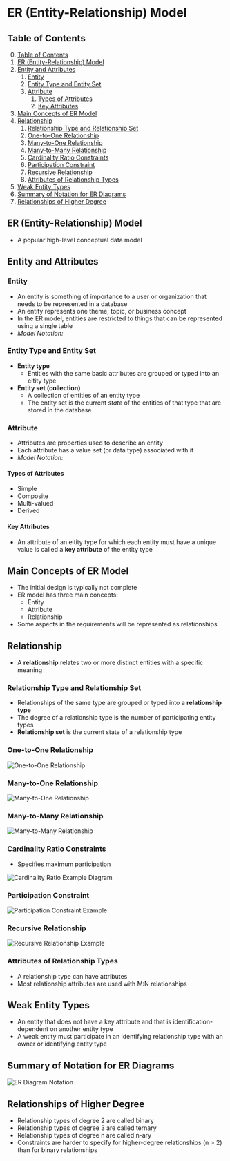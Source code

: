 # ER (Entity-Relationship) Model

## Table of Contents

0. [Table of Contents](#table-of-contents)
1. [ER (Entity-Relationship) Model](#er-entity-relationship-model-1)
2. [Entity and Attributes](#entity-and-attributes)
    1. [Entity](#entity)
    2. [Entity Type and Entity Set](#entity-type-and-entity-set)
    3. [Attribute](#attribute)
        1. [Types of Attributes](#types-of-attributes)
        2. [Key Attributes](#key-attributes)
3. [Main Concepts of ER Model](#main-concepts-of-er-model)
4. [Relationship](#relationship)
    1. [Relationship Type and Relationship Set](#relationship-type-and-relationship-set)
    2. [One-to-One Relationship](#one-to-one-relationship)
    3. [Many-to-One Relationship](#many-to-one-relationship)
    4. [Many-to-Many Relationship](#many-to-many-relationship)
    5. [Cardinality Ratio Constraints](#cardinality-ratio-constraints)
    6. [Participation Constraint](#participation-constraint)
    7. [Recursive Relationship](#recursive-relationship)
    8. [Attributes of Relationship Types](#attributes-of-relationship-types)
5. [Weak Entity Types](#weak-entity-types)
6. [Summary of Notation for ER Diagrams](#summary-of-notation-for-er-diagrams)
7. [Relationships of Higher Degree](#relationships-of-higher-degree) 

## ER (Entity-Relationship) Model

- A popular high-level conceptual data model 

## Entity and Attributes

### Entity

- An entity is something of importance to a user or organization that needs to be represented in a database
- An entity represents one theme, topic, or business concept
- In the ER model, entities are restricted to things that can be represented using a single table
- *Model Notation:*

### Entity Type and Entity Set

- **Entity type**
    - Entities with the same basic attributes are grouped or typed into an eitity type
- **Entity set (collection)**
    - A collection of entities of an entity type
    - The entity set is the current *state* of the entities of that type that are stored in the database

### Attribute

- Attributes are properties used to describe an entity
- Each attribute has a value set (or data type) associated with it
- *Model Notation:*

#### Types of Attributes

- Simple
- Composite
- Multi-valued
- Derived

#### Key Attributes

- An attribute of an eitity type for which each entity must have a unique value is called a **key attribute** of the entity type

## Main Concepts of ER Model

- The initial design is typically not complete
- ER model has three main concepts:
    - Entity
    - Attribute
    - Relationship
- Some aspects in the requirements will be represented as relationships 

## Relationship

- A **relationship** relates two or more distinct entities with a specific meaning

### Relationship Type and Relationship Set

- Relationships of the same type are grouped or typed into a **relationship type**
- The degree of a relationship type is the number of participating entity types
- **Relationship set** is the current state of a relationship type

### One-to-One Relationship

![One-to-One Relationship](https://encrypted-tbn0.gstatic.com/images?q=tbn:ANd9GcQohrD4vpO2Y8zAUGzKbf8nEeYfoZAsHs7qcA&s)

### Many-to-One Relationship

![Many-to-One Relationship](https://i.sstatic.net/thblX.jpg)

### Many-to-Many Relationship

![Many-to-Many Relationship](https://encrypted-tbn0.gstatic.com/images?q=tbn:ANd9GcS4_5gE71A5KligW7zYBDMY9ixQKo9p2EjaMA&s)

### Cardinality Ratio Constraints

- Specifies maximum participation

![Cardinality Ratio Example Diagram](https://wofford-ecs.org/DataAndVisualization/ermodel/images/fig18.jpg)

### Participation Constraint

![Participation Constraint Example](https://media.geeksforgeeks.org/wp-content/uploads/20240213114652/Screenshot-(982).png)

### Recursive Relationship

![Recursive Relationship Example](https://media.geeksforgeeks.org/wp-content/uploads/dbms2.jpg)

### Attributes of Relationship Types

- A relationship type can have attributes
- Most relationship attributes are used with M:N relationships

## Weak Entity Types

- An entity that does not have a key attribute and that is identification-dependent on another entity type
- A weak entity must participate in an identifying relationship type with an owner or identifying entity type

## Summary of Notation for ER Diagrams

![ER Diagram Notation](https://images.edrawsoft.com/articles/er-diagram-symbols/chens-notation-1.png)

## Relationships of Higher Degree

- Relationship types of degree 2 are called binary
- Relationship types of degree 3 are called ternary
- Relationship types of degree n are called n-ary
- Constraints are harder to specify for higher-degree relationships (n > 2) than for binary relationships
